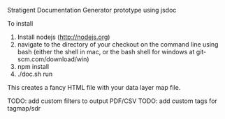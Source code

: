 Stratigent Documentation Generator prototype using jsdoc

To install
1. Install nodejs (http://nodejs.org)
2. navigate to the directory of your checkout on the command line using bash (either the shell in mac, or 
the bash shell for windows at git-scm.com/download/win)
3. npm install
4. ./doc.sh run

This creates a fancy HTML file with your data layer map file.

TODO: add custom filters to output PDF/CSV
TODO: add custom tags for tagmap/sdr
